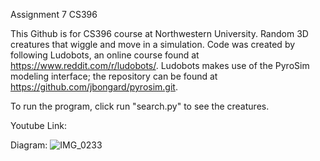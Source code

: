 Assignment 7 CS396

This Github is for CS396 course at Northwestern University. Random 3D creatures that wiggle and move in a simulation. Code was created by following Ludobots, an online course found at https://www.reddit.com/r/ludobots/. Ludobots makes use of the PyroSim modeling interface; the repository can be found at https://github.com/jbongard/pyrosim.git.

To run the program, click run "search.py" to see the creatures.

Youtube Link:




Diagram:
![IMG_0233](https://user-images.githubusercontent.com/91999196/220247689-d545a480-8003-4502-b95c-715d08c692d3.jpg)
